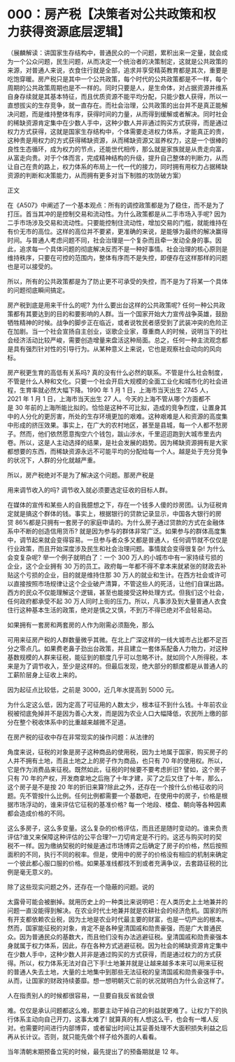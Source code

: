 # 000：房产税【决策者对公共政策和权力获得资源底层逻辑】

（展麟解读：讲国家生存结构中，普通民众的一个问题，累积出来一定量，就会成为一个公众问题，民生问题，从而决定一个统治者的决策制定，这就是公共政策的来源，对普通人来说，衣食住行就是全部，追求并享受精英教育都是其次，重要是吃饱穿暖。房产税只是其中一个公共政策，每个时代的公共政策都是不一样，每个周期的公共政策周期也是不一样的。同时只要是人，是生命体，对占据资源并维系自身存续就是其基本特征，而且优质资源不能平均分配，只能少数人获得，所以一直想拔尖的生存竞争，就一直存在。而社会治理，公共政策的出台并不是真正能解决问题，而是维持整体有序，获得时间的力量，从而得到缓解或者解决。同时社会的稀缺资源肯定集中在少数人手中，这种少数人并非通过购买方式获得，而是通过权力方式获得，这就是国家生存结构中，个体需要走进权力体系，才能真正的贵，这种贵是用权力的方式获得稀缺资源，从而稀缺资源又滋养权力，这是一个很棒的良性生态循环，成为权力的节点，还能世代相传，那么就是家族就是从贵走向富，从富走向贵。对于个体而言，完成精神结构的升级，提升自己整体的判断力，从而让自己在贵的路上，权力体系的布局上一代一代的接力，同时拥有用权力占据稀缺资源的判断和决策能力，从而拥有更多对当下制胜的攻防破方案）

正文

在《A507》中阐述了一个基本观点：所有的调控政策都是为了稳住，而不是为了打压。首当其冲的是控制交易和流动性。为什么政策都是从二手市场入手呢? 因为二手市场涉及交易和流动性。只要能控制住流动性，增加交易的门槛，就能维持在有价无市的高位。这样的高位并不要紧，更准确的来说，是能够为最终的解决赢得时间。与普通人考虑问题不同，社会治理是一个复杂而且牵一发动全身的事。因此，追求每一个具体问题的彻底解决反而不是一种好事情。社会治理的核心原则是维持秩序，只要在可控的范围内，整体有序而不是失控，即便存在这样那样的问题也是可以接受的。

所以，所有的公共政策都是为了防止更不可承受的失控，而不是为了将某一个具体的问题彻底瞬间搞定。

房产税到底是用来干什么的呢? 为什么要出台这样的公共政策呢? 任何一种公共政策都有其要达到的目的和要影响的人群。当一个国家开始大力宣传战争英雄，鼓励牺牲精神的时候。战争的脚步正在临近，或者说牧民者感受到了武装冲突的危险正在加剧。当一个社会宣扬自主创业，讴歌企业家，尊重商人的时候，说明当下的社会经济活动比较严峻，需要创造增量来盘活这种局面。总之，任何一种主流观念都是具有强烈针对性的引导行为。从某种意义上来说，它也是观察社会动向的风向标。

房产税更生育的高低有关系吗? 真的没有什么必然的联系。不管是什么社会制度，不管是什么人种和文化。只要一个社会开启大规模的全面工业化和城市化的社会进程，生育率就必然大幅下降。1990 年 1 月 1 日，上海市当天出生 2745 人，2021 年 1 月 1 日，上海市当天出生 27 人。今天的上海不管从哪个方面都不是 30 年前的上海所能比拟的。恰恰是这种不可比拟，造成的竞争烈度，让置身其中的人分化的更厉害，所处的生存环境更加的艰难。这种艰难是人和资源的高度集中形成的挤压效果。事实上，在广大的农村地区，甚至是县城，每一个人都不愁房子。然而，他们依然愿意掏空六个钱包，跋山涉水，千里迢迢跑到大城市里去内卷。所以，这是人主动选择的结果，是社会发展的趋势。因为稀缺资源拥有是大家都想要的东西，而稀缺资源永远不可能平均的分配给每一个人。越是处于充分竞争的状况下，人群的分化就越严重。

所以，房产税绝对不是为了解决这个问题。那房产税是

用来调节收入的吗? 调节收入就必须要选定征收的目标人群。

在媒体的宣传和某些人的自我臆想之下，存在一个钱多人傻的炒房团。认为征税肯定就是搞这个群体的钱。事实上，根据银行的贷款记录显示，中国各大银行的房贷 86%都是只拥有一套房子的家庭申请的。为什么房子通过贷款的方式在金融体系中不断的创造信用货币? 就是因为参与的群体非常广泛。如果参与的群体高度集中，调节起来就会变得容易。一旦参与者众多又都是普通人，任何调节就不仅仅是行业政策，而且开始深度涉及民生和社会治理问题。事情就会变得很复杂! 为什么会变复杂呢? 举一个例子就明白了：一个 300 万人的小城市中有一家持续亏损的企业，这个企业拥有 30 万的员工。政府每一年都不得不拿本来就紧张的财政去补贴这个亏损的企业，目的就是维持住那 30 万人的就业和生计。在西方社会或许可以直接按照市场规律让这个企业破产清算，不管这些人的死活，让他们自谋出路。西方的民众不仅能理解这个逻辑，甚至也能接受这种处理方式。但我们这个社会，任何政府都承受不起 30 万人同时上街的压力。所以，凡事涉及到大量普通人衣食住行这种基本生活的政策，绝对是慎之又慎，不到万不得已绝对不会轻易动。

如果拥有一套房和两套房的人作为刚需必须豁免，那么

可用来征房产税的人群数量微乎其微。在北上广深这样的一线大城市占比都不足百分之零点几。如果费老鼻子劲出台政策，并且建立一套体系配备人力物力，对这种基数规模的人群来征税，能征到的额度几乎可以忽略不计。就如同个人所得税，本来是为了调节收入，至少是这样的。但最后发现，绝大部分的额度都是从普通人的工薪阶层身上征收上来的。

因为起征点比较低，之前是 3000，近几年水提高到 5000 元。

为什么定这么低，因为定高了可征用的人数太少，根本征不到什么钱。十年前农业税被彻底免掉并不是因为善心大发，而是因为农业人口大幅降低，农民所上缴的部分在整个税收体系中的比重越来越微不足道。

在房产税的征收中存在非常现实的操作问题：从法律的

角度来说，征税的对象是房子这种商品的使用税，因为土地属于国家，购买房子的人并不拥有土地，而且土地之上的房子作为商品，也只有 70 年的使用权。所以，它是作为消费品来征税。既然如此，征税的时候要不要考虑折旧? 譬如，这个房子只有 70 年的产权，开发商拿地之后拖了十年才建，买了之后又住了十年，那么，这个房子是不是按 20 年的折旧来算?除此之外，还存在一个按什么价格征收的问题。先不管按什么比例。任何比例都需要一个基数吧，在使用中的房子，价格是根据市场浮动的，谁来评估它征税的基准价格? 每一个地段、楼盘、朝向等各种因素都会造成价格的不同。

这么多房子，这么多变量。这么复杂的价格评估，而且还是随时变动的。谁来负责评估?谁又来保障这种评估的公平合理?一刀切肯定是不行的。这还与购买时的契税不一样。因为缴纳契税的时候是通过市场博弈之后确定了房子的价格，然后按照面积的不同，执行不同的税率。但是，使用中的房子的价格没有相应的机制来确定一个彼此都心服口服的价格。如果基准线都找不到或者充满争议，去套路征税的比例是毫无意义的。

除了这些现实问题之外，还存在一个隐蔽的问题。说的

太露骨可能会被删掉。就用历史上的一种类比来说明吧：在人类历史上土地兼并的问题一直没能得到解决。在农业时代土地兼并就是农耕社会的经济危机。国家的所有开支都依赖农业税，因为土地是农业时代最主要的财富，也是一切产出的根本。然而，国家能征税的对象，肯定不是各种皇清国戚和勋贵豪强，而是广大普通民众。因为普通民众的基数大，而且他们没有办法逃避征税。皇清国戚和勋贵豪强本身就属于权力体系，因此，存在各种方式逃避征税。因为社会的稀缺资源肯定集中在少数人手中，这种少数人并非是通过购买的方式获得，而是通过权力的方式获得。所以，权力体系无法对自己下手!土地兼并就是让越来越多本来可以用来征税的普通人失去土地，大量的土地集中到那些无法征税的皇清国戚和勋贵豪强手中。从而，让国家的财政持续萎靡。想一想明朝灭亡前的状况就明白为什么会这样了。

人在指责别人的时候都很容易，一旦要自我反省就会很

难。仅仅是承认问题都这么难，那要主动干掉自己的利益就更难了。让权力下的执行体系主动向自己开刀，这事太难了! 就算真的有人想这么干，也会有一堆人反对。也需要时间进行内部博弈，或者留出时间让其妥善处理不大面积损失利益之后再从长计议。否则，就只能先做个样子给外面的人看看。

当年清朝末期预备立宪的时候，最先提出了的预备期就是 12 年。